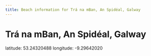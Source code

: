```yaml
---
title: Beach information for Trá na mBan, An Spidéal, Galway
---
```

# Trá na mBan, An Spidéal, Galway 

<div class="location-info">latitude: 53.24320488 longitude: -9.29642020</div>
<div id="met-eireann-warnings" onload="get_met_eireann_warnings(EI10)"></div>
<div></div>